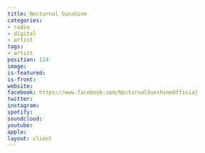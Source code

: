 ```yaml
---
title: Nocturnal Sunshine
categories:
- radio
- digital
- artist
tags:
- artist
position: 124
image: 
is-featured: 
is-front: 
website: 
facebook: https://www.facebook.com/NocturnalSunshineOfficial
twitter: 
instagram: 
spotify: 
soundcloud: 
youtube: 
apple: 
layout: client
---
```


